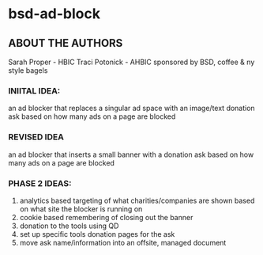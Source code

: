 # bsd-ad-block

## ABOUT THE AUTHORS
Sarah Proper - HBIC
Traci Potonick - AHBIC
sponsored by BSD, coffee & ny style bagels

### INIITAL IDEA:
an ad blocker that replaces a singular ad space with an image/text donation ask based on how many ads on a page are blocked

### REVISED IDEA
an ad blocker that inserts a small banner with a donation ask based on how many ads on a page are blocked

### PHASE 2 IDEAS:
1. analytics based targeting of what charities/companies are shown based on what site the blocker is running on
2. cookie based remembering of closing out the banner
3. donation to the tools using QD
4. set up specific tools donation pages for the ask
5. move ask name/information into an offsite, managed document
